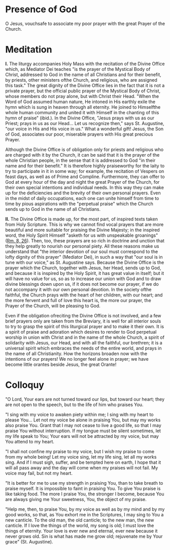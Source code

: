 # Presence of God

O Jesus, vouchsafe to associate my poor prayer with the great Prayer of the Church.

# Meditation

**I.** The liturgy accompanies Holy Mass with the recitation of the Divine Office which, as Mediator Dei teaches "is the prayer of the Mystical Body of Christ, addressed to God in the name of all Christians and for their benefit, by priests, other ministers ofthe Church, and religious, who are assigned this task." The great dignity of the Divine Office lies in the fact that it is not a private prayer, but the official public prayer of the Mystical Body of Christ, whose members do not pray alone, but with Christ their Head. "When the Word of God assumed human nature, He intoned in His earthly exile the hymn which is sung in heaven through all eternity. He joined to Himselfthe whole human community and united it with Himself in the chanting of this hymn of praise" (ibid.). In the Divine Office, "Jesus prays with us as our Priest; prays in us as our Head... Let us recognize then," says St. Augustine, "our voice in His and His voice in us." What a wonderful gift! Jesus, the Son of God, associates our poor, miserable prayers with His great precious Prayer.

Although the Divine Office is of obligation only for priests and religious who are charged with it by the Church, it can be said that it is the prayer of the whole Christian people, in the sense that it is addressed to God "in their name and for their benefit." It is therefore highly praiseworthy for the laity to try to participate in it in some way; for example, the recitation of Vespers on feast days, as well as of Prime and Compline. Furthermore, they can offer to God at every hour of the day and night the great Prayer of the Church, for their own special intentions and individual needs. In this way they can make up for the deficiencies and the brevity of their own personal prayers. Even in the midst of daily occupations, each one can unite himself from time to time by pious aspirations with the "perpetual praise" which the Church sends up to God in the name of all Christians.

**II.** The Divine Office is made up, for the most part, of inspired texts taken from Holy Scripture. This is why we cannot find vocal prayers that are more beautiful and more suitable for praising the Divine Majesty; in the inspired word, the Holy Spirit Himself "asketh for us with unspeakable groanings" ([Rm. 8, 26](https://vulgata.online/bible/Rm.8?ed=DR2&vfn=DR2.Rm.8.26:vs)). Then, too, these prayers are so rich in doctrine and unction that they help greatly to nourish our personal piety. All these reasons make us understand that "the interior devotion of our soul must correspond to the lofty dignity of this prayer" (Mediator Dei), in such a way that "our soul is in tune with our voice," as St. Augustine says. Because the Divine Office is the prayer which the Church, together with Jesus, her Head, sends up to God, and because it is inspired by the Holy Spirit, it has great value in itself; but it will have no value for us, so as to increase our union with God and to draw divine blessings down upon us, if it does not become our prayer, if we do not accompany it with our own personal devotion. In the society ofthe faithful, the Church prays with the heart of her children, with our heart; and the more fervent and full of love this heart is, the more our prayer, the Prayer of the Church, will be pleasing to God.

Even if the obligation ofreciting the Divine Office is not involved, and a few brief prayers only are taken from the Breviary, it is well for all interior souls to try to grasp the spirit of this liturgical prayer and to make it their own. It is a spirit of praise and adoration which desires to render to God perpetual worship in union with Christ and in the name of the whole Church, a spirit of solidarity with Jesus, our Head, and with all the faithful, our brethren; it is a universal spirit which embraces the needs of the entire world, and prays in the name of all Christianity. How the horizons broaden now with the intentions of our prayers! We no longer feel alone in prayer; we have become little orantes beside Jesus, the great Orante!

# Colloquy

"O Lord, Your ears are not turned toward our lips, but toward our heart; they are not open to the speech, but to the life of him who praises You.

"I sing with my voice to awaken piety within me; I sing with my heart to please You... Let not my voice be alone in praising You, but may my works also praise You. Grant that I may not cease to live a good life, so that I may praise You without interruption. If my tongue must be silent sometimes, let my life speak to You; Your ears will not be attracted by my voice, but may You attend to my heart.

"I shall not confine my praise to my voice, but I wish my praise to come from my whole being! Let my voice sing, let my life sing, let all my works sing. And if I must sigh, suffer, and be tempted here on earth, I hope that it will all pass away and the day will come when my praises will not fail. My voice may fail, but not my heart.

"It is better for me to use my strength in praising You, than to take breath to praise myself. It is impossible to faint in praising You. To give You praise is like taking food. The more I praise You, the stronger I become, because You are always giving me Your sweetness, You, the object of my praise.

"Help me, then, to praise You, by my voice as well as by my mind and by my good works, so that, as You exhort me in the Scriptures, I may sing to You a new canticle. To the old man, the old canticle; to the new man, the new canticle. If I love the things of the world, my song is old; I must love the things of eternity. Your love is ever new and eternal, ever new because it never grows old. Sin is what has made me grow old; rejuvenate me by Your grace" (St. Augustine).
